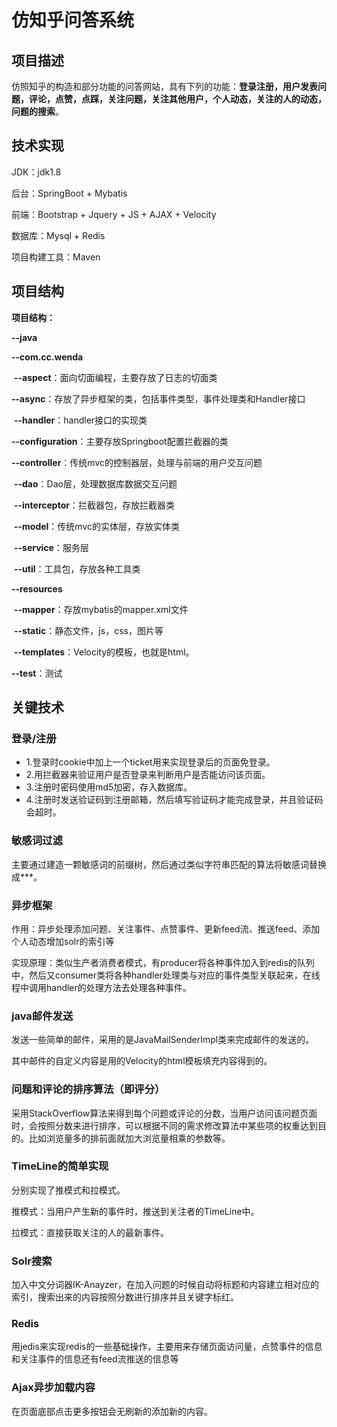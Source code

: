 # 仿知乎问答系统

## 项目描述

仿照知乎的构造和部分功能的问答网站，具有下列的功能：**登录注册，用户发表问题，评论，点赞，点踩，关注问题，关注其他用户，个人动态，关注的人的动态，问题的搜索**。



## 技术实现

JDK：jdk1.8

后台：SpringBoot + Mybatis 

前端：Bootstrap + Jquery   + JS + AJAX + Velocity

数据库：Mysql + Redis

项目构建工具：Maven

## 项目结构

**项目结构：**

**--java**

  **--com.cc.wenda**

​	**--aspect**：面向切面编程，主要存放了日志的切面类

​	**--async**：存放了异步框架的类，包括事件类型，事件处理类和Handler接口

​		**--handler**：handler接口的实现类

​	**--configuration**：主要存放Springboot配置拦截器的类

​	**--controller**：传统mvc的控制器层，处理与前端的用户交互问题

​	**--dao**：Dao层，处理数据库数据交互问题

​	**--interceptor**：拦截器包，存放拦截器类

​	**--model**：传统mvc的实体层，存放实体类

​	**--service**：服务层

​	**--util**：工具包，存放各种工具类

**--resources**

​    **--mapper**：存放mybatis的mapper.xml文件

​    **--static**：静态文件，js，css，图片等

​    **--templates**：Velocity的模板，也就是html。

**--test**：测试

## 关键技术

### 登录/注册

- 1.登录时cookie中加上一个ticket用来实现登录后的页面免登录。
- 2.用拦截器来验证用户是否登录来判断用户是否能访问该页面。
- 3.注册时密码使用md5加密，存入数据库。
- 4.注册时发送验证码到注册邮箱，然后填写验证码才能完成登录，并且验证码会超时。

### 敏感词过滤

主要通过建造一颗敏感词的前缀树，然后通过类似字符串匹配的算法将敏感词替换成***。

### 异步框架

作用：异步处理添加问题、关注事件、点赞事件、更新feed流、推送feed、添加个人动态增加solr的索引等

实现原理：类似生产者消费者模式，有producer将各种事件加入到redis的队列中，然后又consumer类将各种handler处理类与对应的事件类型关联起来，在线程中调用handler的处理方法去处理各种事件。

### java邮件发送

发送一些简单的邮件，采用的是JavaMailSenderImpl类来完成邮件的发送的。

其中邮件的自定义内容是用的Velocity的html模板填充内容得到的。

### 问题和评论的排序算法（即评分）

采用StackOverflow算法来得到每个问题或评论的分数，当用户访问该问题页面时，会按照分数来进行排序，可以根据不同的需求修改算法中某些项的权重达到目的。比如浏览量多的排前面就加大浏览量相乘的参数等。

### TimeLine的简单实现

分别实现了推模式和拉模式。

推模式：当用户产生新的事件时，推送到关注者的TimeLine中。

拉模式：直接获取关注的人的最新事件。

### Solr搜索

加入中文分词器IK-Anayzer，在加入问题的时候自动将标题和内容建立相对应的索引，搜索出来的内容按照分数进行排序并且关键字标红。

### Redis

用jedis来实现redis的一些基础操作，主要用来存储页面访问量，点赞事件的信息和关注事件的信息还有feed流推送的信息等

### Ajax异步加载内容

在页面底部点击更多按钮会无刷新的添加新的内容。























